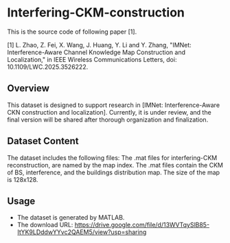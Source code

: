# Interfering-CKM-construction
This is the source code of following paper [1].

[1] L. Zhao, Z. Fei, X. Wang, J. Huang, Y. Li and Y. Zhang, "IMNet: Interference-Aware Channel Knowledge Map Construction and Localization," in IEEE Wireless Communications Letters, doi: 10.1109/LWC.2025.3526222.

## Overview
This dataset is designed to support research in [IMNet: Interference-Aware CKN construction and localization].
Currently, it is under review, and the final version will be shared after thorough organization and finalization.
## Dataset Content

The dataset includes the following files:
The .mat files for interfering-CKM reconstruction, are named by the map index.
The .mat files contain the CKM of BS, interference, and the buildings distribution map.
The size of the map is 128x128.

## Usage
- The dataset is generated by MATLAB.
- The download URL: https://drive.google.com/file/d/13WVTqySlB85-ItYK9LDddwYYvc2QAEM5/view?usp=sharing
